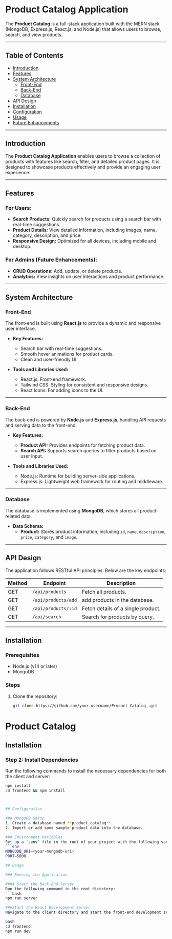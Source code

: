 # Product Catalog Application  

The **Product Catalog** is a full-stack application built with the MERN stack (MongoDB, Express.js, React.js, and Node.js) that allows users to browse, search, and view products.  

---

## Table of Contents  

- [Introduction](#introduction)  
- [Features](#features)  
- [System Architecture](#system-architecture)  
  - [Front-End](#front-end)  
  - [Back-End](#back-end)  
  - [Database](#database)  
- [API Design](#api-design)  
- [Installation](#installation)  
- [Configuration](#configuration)  
- [Usage](#usage)  
- [Future Enhancements](#future-enhancements)  

---

## Introduction  

The **Product Catalog Application** enables users to browse a collection of products with features like search, filter, and detailed product pages. It is designed to showcase products effectively and provide an engaging user experience.  

---

## Features  

### For Users:  

- **Search Products:** Quickly search for products using a search bar with real-time suggestions.  
- **Product Details:** View detailed information, including images, name, category, description, and price.  
- **Responsive Design:** Optimized for all devices, including mobile and desktop.  

### For Admins (Future Enhancements):  

- **CRUD Operations:** Add, update, or delete products.  
- **Analytics:** View insights on user interactions and product performance.  

---

## System Architecture  

### Front-End  

The front-end is built using **React.js** to provide a dynamic and responsive user interface.  

- **Key Features:**  
  - Search bar with real-time suggestions.  
  - Smooth hover animations for product cards.  
  - Clean and user-friendly UI.  

- **Tools and Libraries Used:**  
  - React.js: Front-end framework.  
  - Tailwind CSS: Styling for consistent and responsive designs.  
  - React Icons: For adding icons to the UI.  

---

### Back-End  

The back-end is powered by **Node.js** and **Express.js**, handling API requests and serving data to the front-end.  

- **Key Features:**  
  - **Product API:** Provides endpoints for fetching product data.  
  - **Search API:** Supports search queries to filter products based on user input.  

- **Tools and Libraries Used:**  
  - Node.js: Runtime for building server-side applications.  
  - Express.js: Lightweight web framework for routing and middleware.  

---

### Database  

The database is implemented using **MongoDB**, which stores all product-related data.  

- **Data Schema:**  
  - **Product:** Stores product information, including `id`, `name`, `description`, `price`, `category`, and `image`.  

---

## API Design  

The application follows RESTful API principles. Below are the key endpoints:  

| Method | Endpoint            | Description                         |  
|--------|---------------------|-------------------------------------|  
| GET    | `/api/products`     | Fetch all products.
| GET    | `/api/products/add` | add products in the database.       |  
| GET    | `/api/products/:id` | Fetch details of a single product.  |  
| GET    | `/api/search`       | Search for products by query.       |  

---

## Installation  

### Prerequisites  

- Node.js (v14 or later)  
- MongoDB  

### Steps  

1. Clone the repository:  
   ```bash
   git clone https://github.com/your-username/Product_Catalog_.git
# Product Catalog  

## Installation  

### Step 2: Install Dependencies  
Run the following commands to install the necessary dependencies for both the client and server:  
```bash
npm install  
cd frontend && npm install



## Configuration  

### MongoDB Setup  
1. Create a database named **product_catalog**.  
2. Import or add some sample product data into the database.  

### Environment Variables  
Set up a `.env` file in the root of your project with the following variables:  
```env
MONGODB_URI=<your-mongodb-uri>  
PORT=5000  

## Usage  

### Running the Application  

#### Start the Back-End Server  
Run the following command in the root directory:  
```bash
npm run server

###Start the React Development Server
Navigate to the client directory and start the front-end development server:

bash
cd frontend  
npm run dev